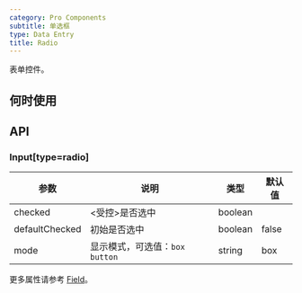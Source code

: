 ```yaml
---
category: Pro Components
subtitle: 单选框
type: Data Entry
title: Radio
---
```


表单控件。

## 何时使用



## API

### Input\[type=radio\]

| 参数      | 说明                                     | 类型        |默认值 |
|-----------|------------------------------------------|------------|--------|
| checked | <受控>是否选中 | boolean    |     |
| defaultChecked | 初始是否选中 | boolean  | false |
| mode | 显示模式，可选值：`box` `button` | string  | box |

更多属性请参考 [Field](/components-pro/field/#Field)。
